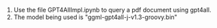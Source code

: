 1. Use the file GPT4AllImpl.ipynb to query a pdf document using gpt4all. 
2. The model being used is "ggml-gpt4all-j-v1.3-groovy.bin"
